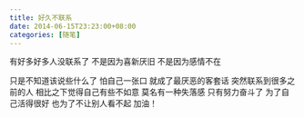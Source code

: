 ```yaml
---
title: 好久不联系
date: 2014-06-15T23:23:00+08:00
categories: [随笔]
---
```


有好多好多人没联系了
不是因为喜新厌旧
不是因为感情不在
<!--more-->
只是不知道该说些什么了
怕自己一张口
就成了最厌恶的客套话
突然联系到很多之前的人
相比之下觉得自己有些不如意
莫名有一种失落感
只有努力奋斗了
为了自己活得很好
也为了不让别人看不起
加油！
